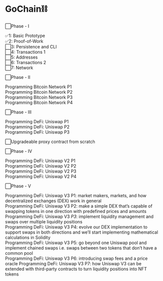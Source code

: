 # GoChain⛓️  
  
⬜️Phase - I  
  
✅1: Basic Prototype  
✅2: Proof-of-Work  
⬜️3: Persistence and CLI  
⬜️4: Transactions 1  
⬜️5: Addresses  
⬜️6: Transactions 2  
⬜️7: Network  

⬜️Phase - II  
  
Programming Bitcoin Network P1  
Programming Bitcoin Network P2  
Programming Bitcoin Network P3  
Programming Bitcoin Network P4  
  
⬜️Phase - III 
  
Programming DeFi: Uniswap P1  
Programming DeFi: Uniswap P2  
Programming DeFi: Uniswap P3  
  
⬜️Upgradeable proxy contract from scratch  
  
⬜️Phase - IV  
  
Programming DeFi: Uniswap V2 P1  
Programming DeFi: Uniswap V2 P2  
Programming DeFi: Uniswap V2 P3  
Programming DeFi: Uniswap V2 P4  
  
⬜️Phase - V  
  
Programming DeFi: Uniswap V3 P1: market makers, markets, and how decentralized exchanges (DEX) work in general  
Programming DeFi: Uniswap V3 P2: make a simple DEX that’s capable of swapping tokens in one direction with predefined prices and amounts  
Programming DeFi: Uniswap V3 *P3*: implement liquidity management and swaps over multiple liquidity positions  
Programming DeFi: Uniswap V3 P4: evolve our DEX implementation to support swaps in both directions and we’ll start implementing mathematical calculations in Solidity  
Programming DeFi: Uniswap V3 P5: go beyond one Uniswap pool and implement chained swaps i.e. swaps between two tokens that don’t have a common pool  
Programming DeFi: Uniswap V3 P6: introducing swap fees and a price oracle
Programming DeFi: Uniswap V3 P7: how Uniswap V3 can be extended with third-party contracts to turn liquidity positions into NFT tokens
